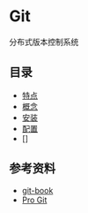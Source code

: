 # Git

分布式版本控制系统

## 目录

* [特点](feature.md)
* [概念](concept.md)
* [安装](install.md)
* [配置](config.md)
* []

## 参考资料

* [git-book](https://github.com/ninghao/git-book)
* [Pro Git](https://bingohuang.gitbooks.io/progit2/content/)
